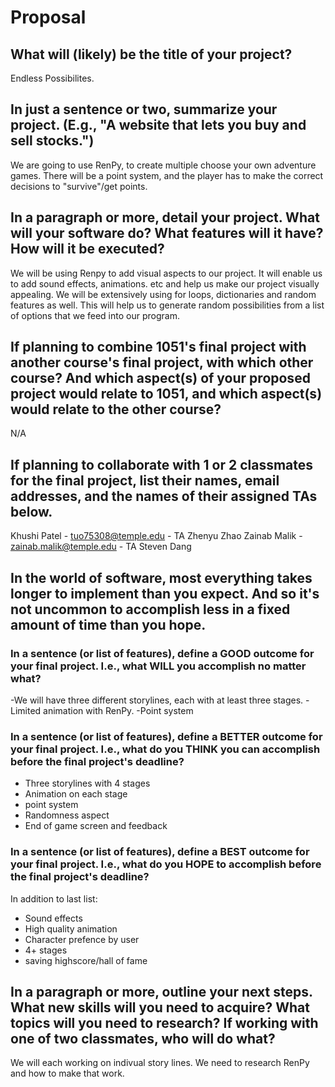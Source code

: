 # Proposal

## What will (likely) be the title of your project?
Endless Possibilites.



## In just a sentence or two, summarize your project. (E.g., "A website that lets you buy and sell stocks.")

We are going to use RenPy, to create multiple choose your own adventure games. There will be a point system, and the player has to make the correct decisions to "survive"/get points. 

## In a paragraph or more, detail your project. What will your software do? What features will it have? How will it be executed?

 We will be using Renpy to add visual aspects to our project. It will enable us to add sound effects, animations. etc and help us make our project visually appealing. We will be extensively using for loops, dictionaries and random features as well. This will help us to generate random possibilities from a list of options that we feed into our program.

 


## If planning to combine 1051's final project with another course's final project, with which other course? And which aspect(s) of your proposed project would relate to 1051, and which aspect(s) would relate to the other course?

N/A

## If planning to collaborate with 1 or 2 classmates for the final project, list their names, email addresses, and the names of their assigned TAs below.

Khushi Patel - tuo75308@temple.edu - TA Zhenyu Zhao
Zainab Malik - zainab.malik@temple.edu - TA Steven Dang


## In the world of software, most everything takes longer to implement than you expect. And so it's not uncommon to accomplish less in a fixed amount of time than you hope.

### In a sentence (or list of features), define a GOOD outcome for your final project. I.e., what WILL you accomplish no matter what?

-We will have three different storylines, each with at least three stages.
-Limited animation with RenPy. 
-Point system



### In a sentence (or list of features), define a BETTER outcome for your final project. I.e., what do you THINK you can accomplish before the final project's deadline?

- Three storylines with 4 stages
- Animation on each stage
- point system
- Randomness aspect
- End of game screen and feedback

### In a sentence (or list of features), define a BEST outcome for your final project. I.e., what do you HOPE to accomplish before the final project's deadline?

In addition to last list:
- Sound effects
- High quality animation
- Character prefence by user
- 4+ stages
- saving highscore/hall of fame



## In a paragraph or more, outline your next steps. What new skills will you need to acquire? What topics will you need to research? If working with one of two classmates, who will do what?

We will each working on indivual story lines. We need to research RenPy and how to make that work. 

